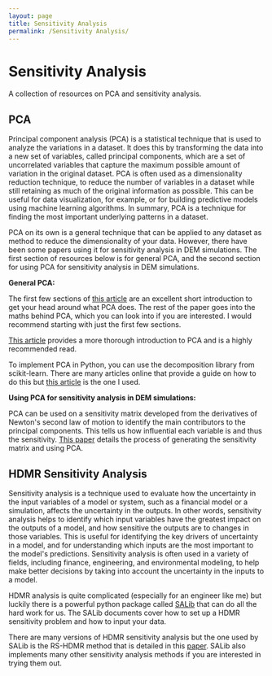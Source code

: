 ```yaml
---
layout: page
title: Sensitivity Analysis
permalink: /Sensitivity Analysis/
---
```


# Sensitivity Analysis
A collection of resources on PCA and sensitivity analysis.

## PCA
Principal component analysis (PCA) is a statistical technique that is used to analyze the variations in a dataset. 
It does this by transforming the data into a new set of variables, called principal components, which are a set of 
uncorrelated variables that capture the maximum possible amount of variation in the original dataset. PCA is often 
used as a dimensionality reduction technique, to reduce the number of variables in a dataset while still retaining 
as much of the original information as possible. This can be useful for data visualization, for example, or for 
building predictive models using machine learning algorithms. In summary, PCA is a technique for finding the most 
important underlying patterns in a dataset.

PCA on its own is a general technique that can be applied to any dataset as method to reduce the dimensionality of your data. However, there have been some papers using it
for sensitivity analysis in DEM simulations. The first section of resources below is for general PCA, and the second section
for using PCA for sensitivity analysis in DEM simulations.

**General PCA:**

The first few sections of [this article](https://www.cs.princeton.edu/picasso/mats/PCA-Tutorial-Intuition_jp.pdf) are 
an excellent short introduction to get your head around what PCA does. The rest of the paper goes into the maths behind
PCA, which you can look into if you are interested. I would recommend starting with just the first few sections.

[This article](https://towardsdatascience.com/a-one-stop-shop-for-principal-component-analysis-5582fb7e0a9c) provides a 
more thorough introduction to PCA and is a highly recommended read.

To implement PCA in Python, you can use the decomposition library from scikit-learn. There are many articles online that
provide a guide on how to do this but [this article](https://www.jcchouinard.com/pca-with-python/) is the one I used.

**Using PCA for sensitivity analysis in DEM simulations:**

PCA can be used on a sensitivity matrix developed from the derivatives of Newton's second law of motion to identify the 
main contributors to the principal components. This tells us how influential each variable is and thus the sensitivity.
[This paper](https://link.springer.com/article/10.1007/s40571-015-0056-5) details the process of generating the 
sensitivity matrix and using PCA.

## HDMR Sensitivity Analysis

Sensitivity analysis is a technique used to evaluate how the uncertainty in the input variables of a model or system, 
such as a financial model or a simulation, affects the uncertainty in the outputs. In other words, sensitivity analysis 
helps to identify which input variables have the greatest impact on the outputs of a model, and how sensitive the 
outputs are to changes in those variables. This is useful for identifying the key drivers of uncertainty in a model, 
and for understanding which inputs are the most important to the model's predictions. Sensitivity analysis is often 
used in a variety of fields, including finance, engineering, and environmental modeling, to help make better decisions 
by taking into account the uncertainty in the inputs to a model.

HDMR analysis is quite complicated (especially for an engineer like me) but luckily there is a powerful python package 
called [SALib](https://salib.readthedocs.io/en/latest/) that can do all the hard work for us. The SALib documents cover
how to set up a HDMR sensitivity problem and how to input your data.

There are many versions of HDMR sensitivity analysis but the one used by SALib is the RS-HDMR method that is detailed in
this [paper](https://pubs.acs.org/doi/pdf/10.1021/jp9096919). SALib also implements many other sensitivity analysis
methods if you are interested in trying them out.